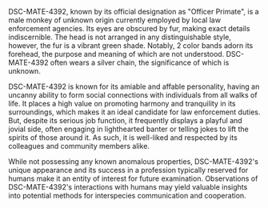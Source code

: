 DSC-MATE-4392, known by its official designation as "Officer Primate", is a male monkey of unknown origin currently employed by local law enforcement agencies. Its eyes are obscured by fur, making exact details indiscernible. The head is not arranged in any distinguishable style, however, the fur is a vibrant green shade. Notably, 2 color bands adorn its forehead, the purpose and meaning of which are not understood. DSC-MATE-4392 often wears a silver chain, the significance of which is unknown.

DSC-MATE-4392 is known for its amiable and affable personality, having an uncanny ability to form social connections with individuals from all walks of life. It places a high value on promoting harmony and tranquility in its surroundings, which makes it an ideal candidate for law enforcement duties. But, despite its serious job function, it frequently displays a playful and jovial side, often engaging in lighthearted banter or telling jokes to lift the spirits of those around it. As such, it is well-liked and respected by its colleagues and community members alike.

While not possessing any known anomalous properties, DSC-MATE-4392's unique appearance and its success in a profession typically reserved for humans make it an entity of interest for future examination. Observations of DSC-MATE-4392's interactions with humans may yield valuable insights into potential methods for interspecies communication and cooperation.